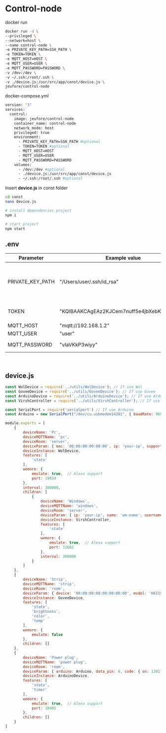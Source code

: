 # Control-node

docker run
```bash
docker run -d \
--privileged \
--network=host \
--name control-node \
-e PRIVATE_KEY_PATH=SSH_PATH \
-e TOKEN=TOKEN \
-e MQTT_HOST=HOST \
-e MQTT_USER=USER \
-e MQTT_PASSWORD=PASSWORD \
-v /dev:/dev \
-v ~/.ssh:/root/.ssh \
-v ./device.js:/usr/src/app/const/device.js \
jeufore/control-node
```

docker-compose.yml
```bash
version: "3"
services:
  control:
    image: jeufore/control-node
    container_name: control-node
    network_mode: host
    privileged: true
    environment: 
      - PRIVATE_KEY_PATH=SSH_PATH #optional
      - TOKEN=TOKEN #optional
      - MQTT_HOST=HOST
      - MQTT_USER=USER
      - MQTT_PASSWORD=PASSWORD
    volumes: 
      - /dev:/dev #optional
      - ./device.js:/usr/src/app/const/device.js
      - ~/.ssh:/root/.ssh #optional
```

Insert **device.js** in const folder

```bash
cd const
nano device.js

# install dependencies project
npm i

# start project
npm start
```

## .env
| Parameter             | Example value                                 | Description                                |
|-----------------------|--------------------------------------------------|--------------------------------------------|
| PRIVATE_KEY_PATH              | "/Users/user/.ssh/id_rsa" | Used for shutting down a computer in ssh #optional                              |
| TOKEN         | "KQIBAAKCAgEAz2KJCem7nuff5e4jbXebK9f0L7FZ3"               | Token to use the API # optional                         |
| MQTT_HOST             | "mqtt://192.168.1.2"                   | Mqtt host                     |
| MQTT_USER              | "user"                                         |     Mqtt user                 |
| MQTT_PASSWORD              | "vIaVKkP3wiyy"           | Mqtt password        |
<br/>

## device.js
```js
const WolDevice = require('../utils/WolDevice'); // If use Wol
const GoveeDevice = require('../utils/GoveeDevice'); // If use Govee
const ArduinoDevice = require('../utils/ArduinoDevice'); // If use Arduino
const VirshController = require('../utils/VirshController'); // If use Virsh

const SerialPort = require('serialport') // If use Arduino
const Arduino = new SerialPort("/dev/cu.usbmodem14201", { baudRate: 9600, lock: false }) // If use Arduino

module.exports = [
    {
        deviceName: 'Pc',
        deviceMQTTName: 'pc',
        deviceRoom: 'server',
        deviceParam: { mac: '00:00:00:00:00:00', ip: 'your-ip', supportedOff: true, username: 'user' },
        deviceInstance: WolDevice,
        features: [
            'state'
        ],
        wemore: {
            emulate: true,  // Alexa support
            port: 19834
        },
        interval: 300000,
        children: [
            {
                deviceName: 'Windows',
                deviceMQTTName: 'windows',
                deviceRoom: 'server',
                deviceParam: { ip: 'your-ip', name: 'wm-name', username: 'user' },
                deviceInstance: VirshController,
                features: [
                    'state'
                ],
                wemore: {
                    emulate: true,  // Alexa support
                    port: 12662
                },
                interval: 300000
            }
        ]
    },
    {
        deviceName: 'Strip',
        deviceMQTTName: 'strip',
        deviceRoom: 'room',
        deviceParam: { device: '00:00:00:00:00:00:00:00', model: 'H6159', api: '00000000-aaaa-bbbb-cccc-000000000000' },
        deviceInstance: GoveeDevice,
        features: [
            'state',
            'brightness',
            'color',
            'temp'
        ],
        wemore: {
            emulate: false
        },
        children: []
    },
    {
        deviceName: 'Power plug',
        deviceMQTTName: 'power plug',
        deviceRoom: 'room',
        deviceParam: { arduino: Arduino, data_pin: 8, code: { on: 1381717, off: 1381716 }, name: 'Power plug' },
        deviceInstance: ArduinoDevice,
        features: [
            'state',
            'timer'
        ],
        wemore: {
            emulate: true,  // Alexa support
            port: 18495
        },
        children: []
    }
]
```